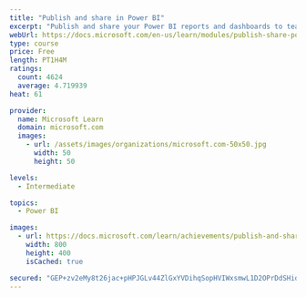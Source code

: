 ```yaml
---
title: "Publish and share in Power BI"
excerpt: "Publish and share your Power BI reports and dashboards to teammates in your organization or to everyone on the web."
webUrl: https://docs.microsoft.com/en-us/learn/modules/publish-share-power-bi/
type: course
price: Free
length: PT1H4M
ratings:
  count: 4624
  average: 4.719939
heat: 61

provider:
  name: Microsoft Learn
  domain: microsoft.com
  images:
    - url: /assets/images/organizations/microsoft.com-50x50.jpg
      width: 50
      height: 50

levels:
  - Intermediate

topics:
  - Power BI

images:
  - url: https://docs.microsoft.com/learn/achievements/publish-and-share-with-power-bi-desktop-social.png
    width: 800
    height: 400
    isCached: true

secured: "GEP+zv2eMy8t26jac+pHPJGLv44ZlGxYVDihqSopHVIWxsmwL1D2OPrDdSHid5V6U1QQAoqXx1X9UgKhDccFud4OIXSHdEa4TrD+hAvc+g6W0EtokdTYpWinG+Fw7eSEPRZUhQpzl28/dMt0gLwkXZo44Wp5cQle50KF7IKGOZqDku3YXoMUpDdzRV+SA8H8DiVfDgx1+3MMg/lN/JoUKPBkj3vk9c/iy8gjAJaKYXOCNRHQEvuhkkKJk0PzDop1puY7SQQgMKRjdzZY4uljME5IC5pW53Hm+hRBR68XwAQqjkGy36lkxARJ3NDCXJwmoki7qhjO6Gd5lSTg/8mgP1Hdgc/gXIzXKhhZvLD5Hquvo5CHortF55kZRnP8yFcaQwQPsyPQIeeRt1dY/VMK6Rl4zwsE9sQZ55aXEs2I/g8=;5Fh6yzReYq1OVfOKXa7nag=="
---
```


